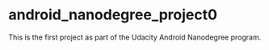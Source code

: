# android_nanodegree_project0
This is the first project as part of the Udacity Android Nanodegree program. 
